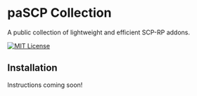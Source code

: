 # paSCP Collection

A public collection of lightweight and efficient SCP-RP addons.

[![MIT License](https://img.shields.io/badge/License-MIT-green.svg)](https://choosealicense.com/licenses/mit/)


## Installation

Instructions coming soon!
